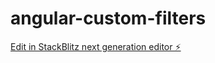 # angular-custom-filters

[Edit in StackBlitz next generation editor ⚡️](https://stackblitz.com/~/github.com/katla20/angular-custom-filters)